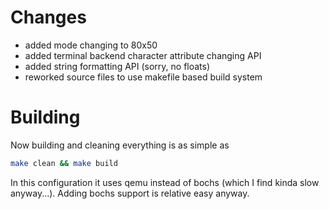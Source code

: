 # Changes

- added mode changing to 80x50
- added terminal backend character attribute changing API
- added string formatting API (sorry, no floats)
- reworked source files to use makefile based build system

# Building

Now building and cleaning everything is as simple as

```bash
make clean && make build
```

In this configuration it uses qemu instead of bochs (which I find kinda slow anyway...). Adding bochs support is relative easy anyway.